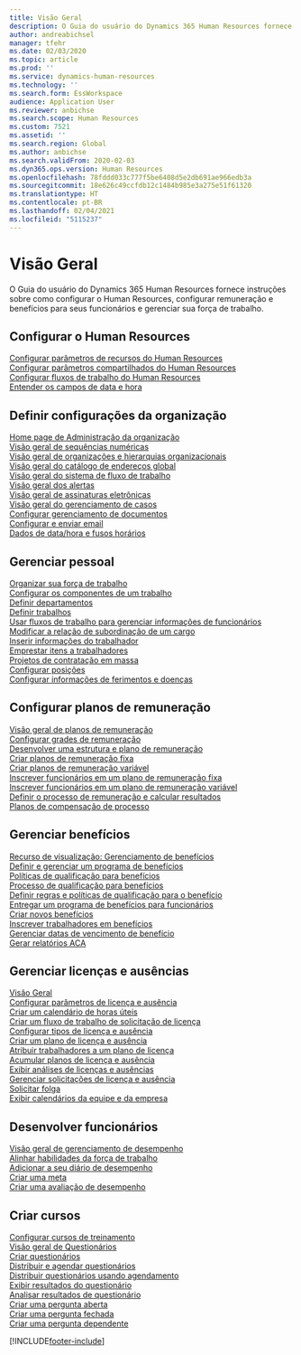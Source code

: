 ```yaml
---
title: Visão Geral
description: O Guia do usuário do Dynamics 365 Human Resources fornece instruções sobre como configurar o Human Resources, configurar remuneração e benefícios para seus funcionários e gerenciar sua força de trabalho.
author: andreabichsel
manager: tfehr
ms.date: 02/03/2020
ms.topic: article
ms.prod: ''
ms.service: dynamics-human-resources
ms.technology: ''
ms.search.form: EssWorkspace
audience: Application User
ms.reviewer: anbichse
ms.search.scope: Human Resources
ms.custom: 7521
ms.assetid: ''
ms.search.region: Global
ms.author: anbichse
ms.search.validFrom: 2020-02-03
ms.dyn365.ops.version: Human Resources
ms.openlocfilehash: 78fddd033c777f5be6408d5e2db691ae966edb3a
ms.sourcegitcommit: 18e626c49ccfdb12c1484b985e3a275e51f61320
ms.translationtype: HT
ms.contentlocale: pt-BR
ms.lasthandoff: 02/04/2021
ms.locfileid: "5115237"
---
```

# <a name="overview"></a>Visão Geral

O Guia do usuário do Dynamics 365 Human Resources fornece instruções sobre como configurar o Human Resources, configurar remuneração e benefícios para seus funcionários e gerenciar sua força de trabalho.

## <a name="set-up-human-resources"></a>Configurar o Human Resources

[Configurar parâmetros de recursos do Human Resources](hr-setup-parameters.md)</br>
[Configurar parâmetros compartilhados do Human Resources](hr-setup-shared-parameters.md)</br>
[Configurar fluxos de trabalho do Human Resources](hr-setup-workflows.md)</br>
[Entender os campos de data e hora](hr-setup-date-time-fields.md)</br>

## <a name="configure-organization-settings"></a>Definir configurações da organização

[Home page de Administração da organização](../fin-ops-core/fin-ops/organization-administration/organization-administration-home-page.md?toc=/dynamics365/human-resources/toc.json)</br>
[Visão geral de sequências numéricas](../fin-ops-core/fin-ops/organization-administration/number-sequence-overview.md?toc=/dynamics365/human-resources/toc.json)</br>
[Visão geral de organizações e hierarquias organizacionais](../fin-ops-core/fin-ops/organization-administration/organizations-organizational-hierarchies.md?toc=/dynamics365/human-resources/toc.json)</br>
[Visão geral do catálogo de endereços global](../fin-ops-core/fin-ops/organization-administration/overview-global-address-book.md?toc=/dynamics365/human-resources/toc.json)</br>
[Visão geral do sistema de fluxo de trabalho](../fin-ops-core/fin-ops/organization-administration/overview-workflow-system.md?toc=/dynamics365/human-resources/toc.json)</br>
[Visão geral dos alertas](../fin-ops-core/fin-ops/get-started/alerts-overview.md?toc=/dynamics365/human-resources/toc.json)</br>
[Visão geral de assinaturas eletrônicas](../fin-ops-core/fin-ops/organization-administration/electronic-signature-overview.md?toc=/dynamics365/human-resources/toc.json)</br>
[Visão geral do gerenciamento de casos](../fin-ops-core/fin-ops/organization-administration/cases.md?toc=/dynamics365/human-resources/toc.json)</br>
[Configurar gerenciamento de documentos](../fin-ops-core/fin-ops/organization-administration/configure-document-management.md?toc=/dynamics365/human-resources/toc.json)</br>
[Configurar e enviar email](../fin-ops-core/fin-ops/organization-administration/configure-email.md?toc=/dynamics365/human-resources/toc.json)</br>
[Dados de data/hora e fusos horários](../fin-ops-core/fin-ops/organization-administration/date-time-zones.md?toc=/dynamics365/human-resources/toc.json)</br>

## <a name="manage-personnel"></a>Gerenciar pessoal

[Organizar sua força de trabalho](hr-personnel-departments-jobs-positions.md)</br>
[Configurar os componentes de um trabalho](hr-personnel-jobs.md)</br>
[Definir departamentos](hr-personnel-define-departments.md)</br>
[Definir trabalhos](hr-personnel-define-jobs.md)</br>
[Usar fluxos de trabalho para gerenciar informações de funcionários](hr-workflow-manage-employee-information.md)</br>
[Modificar a relação de subordinação de um cargo](hr-personnel-modify-reporting-relationships-position.md)</br>
[Inserir informações do trabalhador](hr-personnel-enter-worker-information.md)</br>
[Emprestar itens a trabalhadores](hr-personnel-loan-item-worker.md)</br>
[Projetos de contratação em massa](hr-personnel-mass-hire-projects.md)</br>
[Configurar posições](hr-personnel-set-up-positions.md)</br>
[Configurar informações de ferimentos e doenças](hr-personnel-set-up-injury-illness-information.md)</br>

## <a name="set-up-compensation-plans"></a>Configurar planos de remuneração

[Visão geral de planos de remuneração](hr-compensation-overview.md)</br>
[Configurar grades de remuneração](hr-compensation-grids.md)</br>
[Desenvolver uma estrutura e plano de remuneração](hr-compensation-structure.md)</br>
[Criar planos de remuneração fixa](hr-compensation-fixed-plans.md)</br>
[Criar planos de remuneração variável](hr-compensation-variable-plans.md)</br>
[Inscrever funcionários em um plano de remuneração fixa](hr-compensation-enroll-employees-fixed.md)</br>
[Inscrever funcionários em um plano de remuneração variável](hr-compensation-enroll-employees-variable.md)</br>
[Definir o processo de remuneração e calcular resultados](hr-compensation-define-process.md)</br>
[Planos de compensação de processo](hr-compensation-process.md)</br>

## <a name="manage-benefits"></a>Gerenciar benefícios

[Recurso de visualização: Gerenciamento de benefícios](hr-benefits-management-overview.md)</br>
[Definir e gerenciar um programa de benefícios](hr-benefits-manage-program.md)</br>
[Políticas de qualificação para benefícios](hr-benefits-eligibility-policies.md)</br>
[Processo de qualificação para benefícios](hr-benefits-eligibility-process.md)</br>
[Definir regras e políticas de qualificação para o benefício](hr-benefits-define-eligibility-rules.md)</br>
[Entregar um programa de benefícios para funcionários](hr-benefits-deliver-employee-benefits-program.md)</br>
[Criar novos benefícios](hr-benefits-create.md)</br>
[Inscrever trabalhadores em benefícios](hr-benefits-enroll-workers.md)</br>
[Gerenciar datas de vencimento de benefício](hr-benefits-expiration-dates.md)</br>
[Gerar relatórios ACA](hr-benefits-aca-reports.md)</br>

## <a name="manage-leave-and-absence"></a>Gerenciar licenças e ausências

[Visão Geral](hr-leave-and-absence-overview.md)</br>
[Configurar parâmetros de licença e ausência](hr-leave-and-absence-parameters.md)</br>
[Criar um calendário de horas úteis](hr-leave-and-absence-working-time-calendar.md)</br>
[Criar um fluxo de trabalho de solicitação de licença](hr-leave-and-absence-workflow.md)</br>
[Configurar tipos de licença e ausência](hr-leave-and-absence-types.md)</br>
[Criar um plano de licença e ausência](hr-leave-and-absence-plans.md)</br>
[Atribuir trabalhadores a um plano de licença](hr-leave-and-absence-enroll.md)</br>
[Acumular planos de licença e ausência](hr-leave-and-absence-accrue.md)</br>
[Exibir análises de licenças e ausências](hr-leave-and-absence-analytics.md)</br>
[Gerenciar solicitações de licença e ausência](hr-employee-self-service-manage-requests.md)</br>
[Solicitar folga](hr-employee-self-service-request-time-off.md)</br>
[Exibir calendários da equipe e da empresa](hr-employee-self-service-calendar.md)</br>

## <a name="develop-employees"></a>Desenvolver funcionários

[Visão geral de gerenciamento de desempenho](hr-develop-performance-management-overview.md)</br>
[Alinhar habilidades da força de trabalho](hr-develop-skills.md)</br>
[Adicionar a seu diário de desempenho](hr-develop-add-performance-journal.md)</br>
[Criar uma meta](hr-develop-create-goal.md)</br>
[Criar uma avaliação de desempenho](hr-develop-create-performance-review.md)</br>

## <a name="create-courses"></a>Criar cursos

[Configurar cursos de treinamento](hr-learning-courses.md)</br>
[Visão geral de Questionários](hr-learning-questionnaires.md)</br>
[Criar questionários](hr-learning-design-questionnaires.md)</br>
[Distribuir e agendar questionários](hr-learning-distribute-questionnaires.md)</br>
[Distribuir questionários usando agendamento](hr-learning-distribute-questionnaires-scheduling.md)</br>
[Exibir resultados do questionário](hr-learning-evaluate-questionnaire-results.md)</br>
[Analisar resultados de questionário](hr-learning-analyze-questionnaire-results.md)</br>
[Criar uma pergunta aberta](hr-learning-create-open-ended-question.md)</br>
[Criar uma pergunta fechada](hr-learning-create-closed-ended-question.md)</br>
[Criar uma pergunta dependente](hr-learning-depending-question.md)</br>





[!INCLUDE[footer-include](../includes/footer-banner.md)]